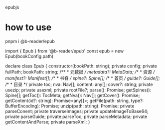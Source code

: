 epubjs
# how to use
pnpm i @b-reader/epub

import { Epub } from '@b-reader/epub'
const epub = new Epub(bookConfig.path)

declare class Epub {
    constructor(bookPath: string);
    private config;
    private fullPath;
    bookPath: string;
    /**
     * 元数据
     */
    metadata?: MetaData;
    /**
     * 资源
     */
    manifest?: Manifest[];
    /**
     * 书脊
     */
    spine?: Spine[];
    /**
     * 首页
     */
    guide?: Guide[];
    /**
     * 目录
     */
    private toc;
    nva: Nav[];
    content: any[];
    cover?: string;
    private usezip;
    private usexml;
    private rootFile?;
    parse(): Promise<void>;
    getSpines(): Spine[];
    getToc(): TocMeta;
    getNva(): Nav[];
    getCover(): Promise<string>;
    getContent(id?: string): Promise<any[]>;
    getFile(path: string, type?: BufferEncoding): Promise<string>;
    unzip(path: string): Promise<void>;
    private parseConent;
    private traverseImages;
    private updateImageToBase64;
    private parseGuide;
    private parseToc;
    private parseMetadata;
    private getContentAndParse;
    private parseXml;
}